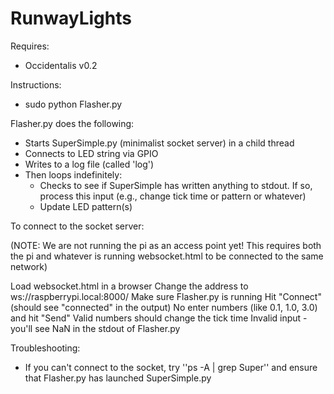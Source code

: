 RunwayLights
============

Requires: 
* Occidentalis v0.2

Instructions:
* sudo python Flasher.py

Flasher.py does the following:
* Starts SuperSimple.py (minimalist socket server) in a child thread
* Connects to LED string via GPIO
* Writes to a log file (called 'log')
* Then loops indefinitely:
  * Checks to see if SuperSimple has written anything to stdout. If so, process this input (e.g., change tick time or pattern or whatever)
  * Update LED pattern(s)

To connect to the socket server:

(NOTE: We are not running the pi as an access point yet! This requires both the pi and whatever is running websocket.html to be connected to the same network)

Load websocket.html in a browser
Change the address to ws://raspberrypi.local:8000/
Make sure Flasher.py is running
Hit "Connect" (should see "connected" in the output)
No enter numbers (like 0.1, 1.0, 3.0) and hit "Send"
 Valid numbers should change the tick time
 Invalid input - you'll see NaN in the stdout of Flasher.py
 
 Troubleshooting:
 * If you can't connect to the socket, try ''ps -A | grep Super'' and ensure that Flasher.py has launched SuperSimple.py 
